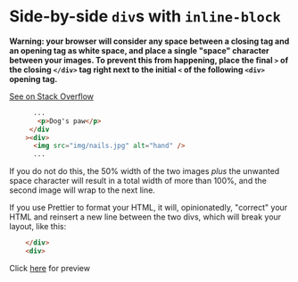 # Side-by-side `div`s with `inline-block`

**Warning: your browser will consider any space between a closing tag and an opening tag as white space, and place a single "space" character between your images. To prevent this from happening, place the final `>` of the closing `</div>` tag right next to the initial `<` of the following `<div>` opening tag.**

[See on Stack Overflow](https://stackoverflow.com/questions/9555240/delete-white-space-between-divs)

```html
      ...
       <p>Dog's paw</p>
     </div
    ><div>
      <img src="img/nails.jpg" alt="hand" />
      ...
```

If you do not do this, the 50% width of the two images *plus* the unwanted space character will result in a total width of more than 100%, and the second image will wrap to the next line.

If you use Prettier to format your HTML, it will, opinionatedly, "correct" your HTML and reinsert a new line between the two divs, which will break your layout, like this:

```html
    </div>
    <div>
  ```


Click [here](https://funforks.github.io/inline-block/) for preview

